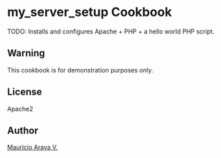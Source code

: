 my_server_setup Cookbook
========================
TODO: Installs and configures Apache + PHP + a hello world PHP script.

Warning
-------
This cookbook is for demonstration purposes only.

License
-------

Apache2

Author
-------
[Mauricio Araya V.](http://mauricioaraya.net)
